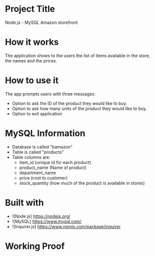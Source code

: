 # Project Title
Node.js - MySQL Amazon storefront

# How it works
The application shows to the users the list of items available in the store, the names and the prices.

# How to use it
The app prompts users with three messages:

* Option to ask the ID of the product they would like to buy.
* Option to ask how many units of the product they would like to buy.
* Option to exit application

# MySQL Information
* Database is called "bamazon"
* Table is called "products"
* Table columns are: 
  * item_id (unique id for each product)
  * product_name (Name of product)
  * department_name
  * price (cost to customer)
  * stock_quantity (how much of the product is available in stores)

# Built with
* ![Node.js] https://nodejs.org/
* ![MySQL] https://www.mysql.com/
* ![Inquirer.js] https://www.npmjs.com/package/inquirer

# Working Proof
